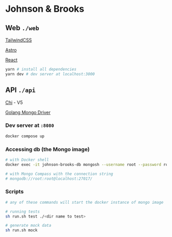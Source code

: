 # Johnson & Brooks

## Web `./web`

[TailwindCSS](https://tailwindcss.com/docs/installation)

[Astro](https://docs.astro.build/en/getting-started/)

[React](https://react.dev/reference/react)

```sh
yarn # install all dependencies
yarn dev # dev server at localhost:3000
```

## API `./api`

[Chi](https://github.com/go-chi/chi) - V5

[Golang Mongo Driver](https://pkg.go.dev/go.mongodb.org/mongo-driver@v1.11.6/mongo)

### Dev server at `:8080`

```sh
docker compose up
```

### Accessing db (the Mongo image)

```sh
# with Docker shell
docker exec -it johnson-brooks-db mongosh --username root --password root

# with Mongo Compass with the connection string
# mongodb://root:root@localhost:27017/
```

### Scripts

```sh
# any of these commands will start the docker instance of mongo image

# running tests
sh run.sh test ./<dir name to test>

# generate mock data
sh run.sh mock
```
